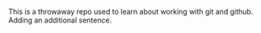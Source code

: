 This is a throwaway repo used to learn about working with git and github.
Adding an additional sentence.
